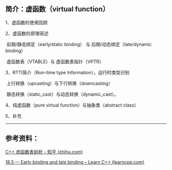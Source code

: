 ## 简介：虚函数（virtual function）

1、虚函数的使用回顾 

2、虚函数的原理简述

​		前期/静态绑定（early/static binding） 与 后期/动态绑定（late/dynamic binding）

​		虚函数表（VTABLE）与 虚函数表指针（VPTR）

3、RTTI简介（Run-time type Information），运行时类型识别

​		上行转换（upcasting）与下行转换（downcasting）

​		静态转换（static_cast）与动态转换（dynamic_cast）。

4、纯虚函数（pure virtual function）与抽象类（abstract class）

5、补充

----



## 参考资料：

[C++ 虚函数表剖析 - 知乎 (zhihu.com)](https://zhuanlan.zhihu.com/p/75172640)

[18.5 — Early binding and late binding – Learn C++ (learncpp.com)](https://www.learncpp.com/cpp-tutorial/early-binding-and-late-binding/)